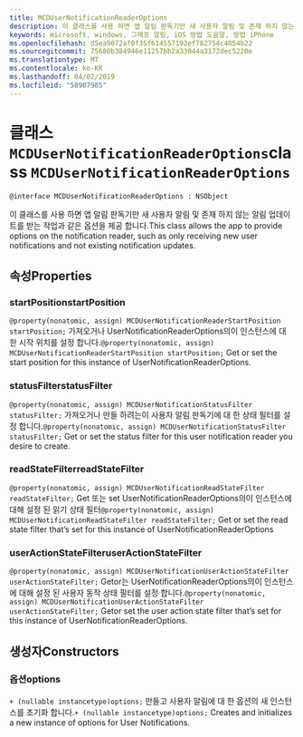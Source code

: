 ```yaml
---
title: MCDUserNotificationReaderOptions
description: 이 클래스를 사용 하면 앱 알림 판독기만 새 사용자 알림 및 존재 하지 않는 알림 업데이트를 받는 작업과 같은 옵션을 제공 합니다.
keywords: microsoft, windows, 그래프 알림, iOS 방법 도움말, 방법 iPhone
ms.openlocfilehash: d5ea9072af0f35f614557192ef782754c4054b22
ms.sourcegitcommit: 75680b384946e11257bb2a33044a3172dec5220e
ms.translationtype: MT
ms.contentlocale: ko-KR
ms.lasthandoff: 04/02/2019
ms.locfileid: "58907985"
---
```

# <a name="class-mcdusernotificationreaderoptions"></a><span data-ttu-id="73aa7-104">클래스 `MCDUserNotificationReaderOptions`</span><span class="sxs-lookup"><span data-stu-id="73aa7-104">class `MCDUserNotificationReaderOptions`</span></span>

```
@interface MCDUserNotificationReaderOptions : NSObject
```

<span data-ttu-id="73aa7-105">이 클래스를 사용 하면 앱 알림 판독기만 새 사용자 알림 및 존재 하지 않는 알림 업데이트를 받는 작업과 같은 옵션을 제공 합니다.</span><span class="sxs-lookup"><span data-stu-id="73aa7-105">This class allows the app to provide options on the notification reader, such as only receiving new user notifications and not existing notification updates.</span></span> 

## <a name="properties"></a><span data-ttu-id="73aa7-106">속성</span><span class="sxs-lookup"><span data-stu-id="73aa7-106">Properties</span></span>

### <a name="startposition"></a><span data-ttu-id="73aa7-107">startPosition</span><span class="sxs-lookup"><span data-stu-id="73aa7-107">startPosition</span></span>
<span data-ttu-id="73aa7-108">`@property(nonatomic, assign) MCDUserNotificationReaderStartPosition startPosition;` 가져오거나 UserNotificationReaderOptions의이 인스턴스에 대 한 시작 위치를 설정 합니다.</span><span class="sxs-lookup"><span data-stu-id="73aa7-108">`@property(nonatomic, assign) MCDUserNotificationReaderStartPosition startPosition;` Get or set the start position for this instance of UserNotificationReaderOptions.</span></span>

### <a name="statusfilter"></a><span data-ttu-id="73aa7-109">statusFilter</span><span class="sxs-lookup"><span data-stu-id="73aa7-109">statusFilter</span></span>
<span data-ttu-id="73aa7-110">`@property(nonatomic, assign) MCDUserNotificationStatusFilter statusFilter;` 가져오거나 만들 하려는이 사용자 알림 판독기에 대 한 상태 필터를 설정 합니다.</span><span class="sxs-lookup"><span data-stu-id="73aa7-110">`@property(nonatomic, assign) MCDUserNotificationStatusFilter statusFilter;` Get or set the status filter for this user notification reader you desire to create.</span></span>

### <a name="readstatefilter"></a><span data-ttu-id="73aa7-111">readStateFilter</span><span class="sxs-lookup"><span data-stu-id="73aa7-111">readStateFilter</span></span>
<span data-ttu-id="73aa7-112">`@property(nonatomic, assign) MCDUserNotificationReadStateFilter readStateFilter;` Get 또는 set UserNotificationReaderOptions의이 인스턴스에 대해 설정 된 읽기 상태 필터</span><span class="sxs-lookup"><span data-stu-id="73aa7-112">`@property(nonatomic, assign) MCDUserNotificationReadStateFilter readStateFilter;` Get or set the read state filter that’s set for this instance of UserNotificationReaderOptions</span></span>

### <a name="useractionstatefilter"></a><span data-ttu-id="73aa7-113">userActionStateFilter</span><span class="sxs-lookup"><span data-stu-id="73aa7-113">userActionStateFilter</span></span>
<span data-ttu-id="73aa7-114">`@property(nonatomic, assign) MCDUserNotificationUserActionStateFilter userActionStateFilter;` Getor는 UserNotificationReaderOptions의이 인스턴스에 대해 설정 된 사용자 동작 상태 필터를 설정 합니다.</span><span class="sxs-lookup"><span data-stu-id="73aa7-114">`@property(nonatomic, assign) MCDUserNotificationUserActionStateFilter userActionStateFilter;` Getor set  the user action state filter that’s set for this instance of UserNotificationReaderOptions.</span></span>

## <a name="constructors"></a><span data-ttu-id="73aa7-115">생성자</span><span class="sxs-lookup"><span data-stu-id="73aa7-115">Constructors</span></span>

### <a name="options"></a><span data-ttu-id="73aa7-116">옵션</span><span class="sxs-lookup"><span data-stu-id="73aa7-116">options</span></span>
<span data-ttu-id="73aa7-117">`+ (nullable instancetype)options;` 만들고 사용자 알림에 대 한 옵션의 새 인스턴스를 초기화 합니다.</span><span class="sxs-lookup"><span data-stu-id="73aa7-117">`+ (nullable instancetype)options;` Creates and initializes a new instance of options for User Notifications.</span></span>